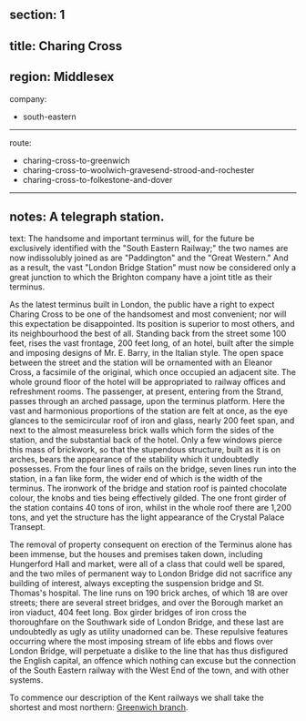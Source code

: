 section: 1
----
title: Charing Cross
----
region: Middlesex
----
company:
- south-eastern
----
route:
- charing-cross-to-greenwich
- charing-cross-to-woolwich-gravesend-strood-and-rochester
- charing-cross-to-folkestone-and-dover
----
notes: A telegraph station.
----
text: The handsome and important terminus will, for the future be exclusively identified with the "South Eastern Railway;" the two names are now indissolubly joined as are "Paddington" and the "Great Western." And as a result, the vast "London Bridge Station" must now be considered only a great junction to which the Brighton company have a joint title as their terminus.

As the latest terminus built in London, the public have a right to expect Charing Cross to be one of the handsomest and most convenient; nor will this expectation be disappointed. Its position is superior to most others, and its neighbourhood the best of all. Standing back from the street some 100 feet, rises the vast frontage, 200 feet long, of an hotel, built after the simple and imposing designs of Mr. E. Barry, in the Italian style. The open space between the street and the station will be ornamented with an Eleanor Cross, a facsimile of the original, which once occupied an adjacent site. The whole ground floor of the hotel will be appropriated to railway offices and refreshment rooms. The passenger, at present, entering from the Strand, passes through an arched passage, upon the terminus platform. Here the vast and harmonious proportions of the station are felt at once, as the eye glances to the semicircular roof of iron and glass, nearly 200 feet span, and next to the almost measureless brick walls which form the sides of the station, and the substantial back of the hotel. Only a few windows pierce this mass of brickwork, so that the stupendous structure, built as it is on arches, bears the appearance of the stability which it undoubtedly possesses. From the four lines of rails on the bridge, seven lines run into the station, in a fan like form, the wider end of which is the width of the terminus. The ironwork of the bridge and station roof is painted chocolate colour, the knobs and ties being effectively gilded. The one front girder of the station contains 40 tons of iron, whilst in the whole roof there are 1,200 tons, and yet the structure has the light appearance of the Crystal Palace Transept.

The removal of property consequent on erection of the Terminus alone has been immense, but the houses and premises taken down, including Hungerford Hall and market, were all of a class that could well be spared, and the two miles of permanent way to London Bridge did not sacrifice any building of interest, always excepting the suspension bridge and St. Thomas's hospital. The line runs on 190 brick arches, of which 18 are over streets; there are several street bridges, and over the Borough market an iron viaduct, 404 feet long. Box girder bridges of iron cross the thoroughfare on the Southwark side of London Bridge, and these last are undoubtedly as ugly as utility unadorned can be. These repulsive features occurring where the most imposing stream of life ebbs and flows over London Bridge, will perpetuate a dislike to the line that has thus disfigured the English capital, an offence which nothing can excuse but the connection of the South Eastern railway with the West End of the town, and with other systems.

To commence our description of the Kent railways we shall take the shortest and most northern: [Greenwich branch](/routes/charing-cross-and-london-bridge-to-greenwich).
